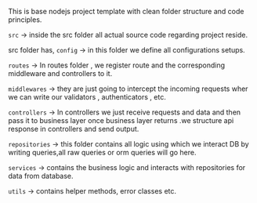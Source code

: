 This is base nodejs project template with clean folder structure and code principles.

`src` ->  inside the src folder all actual source code regarding project reside.

src folder has,
`config` -> in this folder we define all configurations setups.

`routes` -> In routes folder , we register route and the corresponding middleware and controllers to it.

`middlewares` -> they are just going to intercept the incoming requests wher we can write our validators , authenticators , etc.

`controllers` -> In controllers we just receive requests and data and then pass it to business layer  once business layer returns .we structure api response in controllers and send output.

`repositories` -> this folder contains all logic using which we interact DB by writing queries,all raw queries or orm queries will go here.

`services` -> contains the business logic and interacts with repositories for data from database.

`utils` -> contains helper methods, error classes etc.

